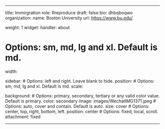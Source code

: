 ---

title: Immirgration
role: Rreproduce
draft: false
bio: dhbqboqwo
organization:
  name: Boston University
  url: https://www.bu.edu/



weight: 1
widget:
  handler: about

  # Options: sm, md, lg and xl. Default is md.
  width:
  
  sidebar:
    # Options: left and right. Leave blank to hide.
    position:
    # Options: sm, md, lg and xl. Default is md.
    scale:
  
  background:
    # Options: primary, secondary, tertiary or any valid color value. Default is primary.
    color: secondary
    image: images/WechatIMG1371.jpeg
    # Options: auto, cover and contain. Default is auto.
    size: cover
    # Options: center, top, right, bottom, left.
    position: center
    # Options: fixed, local, scroll.
    attachment: fixed


    
    
---